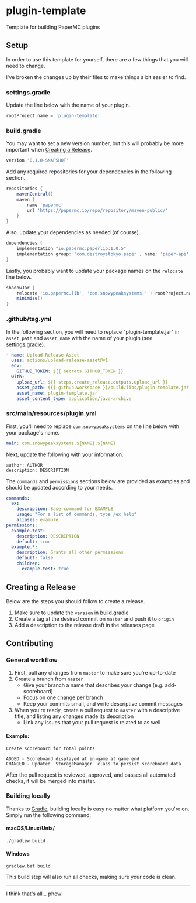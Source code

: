 # plugin-template
Template for building PaperMC plugins

## Setup

In order to use this template for yourself, there are a few things that you will need to change.

I've broken the changes up by their files to make things a bit easier to find.

### settings.gradle

Update the line below with the name of your plugin.

```groovy
rootProject.name = 'plugin-template'
```

### build.gradle

You may want to set a new version number, but this will probably be more important when [Creating a Release](#creating-a-release).

```groovy
version '0.1.0-SNAPSHOT'
```

Add any required repositories for your dependencies in the following section.

```groovy
repositories {
    mavenCentral()
    maven {
        name 'papermc'
        url 'https://papermc.io/repo/repository/maven-public/'
    }
}
```

Also, update your dependencies as needed (of course).

```groovy
dependencies {
    implementation "io.papermc:paperlib:1.0.5"
    implementation group: 'com.destroystokyo.paper', name: 'paper-api', version: '1.16.1-R0.1-SNAPSHOT'
}
```

Lastly, you probably want to update your package names on the `relocate` line below.

```groovy
shadowJar {
    relocate 'io.papermc.lib', 'com.snowypeaksystems.' + rootProject.name + '.paperlib'
    minimize()
}
```

### .github/tag.yml

In the following section, you will need to replace "plugin-template.jar" in `asset_path` and `asset_name` with the name of your plugin (see [settings.gradle](#settingsgradle)).

```yml
- name: Upload Release Asset
  uses: actions/upload-release-asset@v1
  env:
    GITHUB_TOKEN: ${{ secrets.GITHUB_TOKEN }}
  with:
    upload_url: ${{ steps.create_release.outputs.upload_url }}
    asset_path: ${{ github.workspace }}/build/libs/plugin-template.jar
    asset_name: plugin-template.jar
    asset_content_type: application/java-archive
```

### src/main/resources/plugin.yml

First, you'll need to replace `com.snowypeaksystems` on the line below with your package's name.

```yml
main: com.snowypeaksystems.${NAME}.${NAME}
```

Next, update the following with your information.

```
author: AUTHOR
description: DESCRIPTION
```

The `commands` and `permissions` sections below are provided as examples and should be updated according to your needs.

```yml
commands:
  ex:
    description: Base command for EXAMPLE
    usage: "For a list of commands, type /ex help"
    aliases: example
permissions:
  example.test:
    description: DESCRIPTION
    default: true
  example.*:
    description: Grants all other permissions
    default: false
    children:
      example.test: true
```

## Creating a Release

Below are the steps you should follow to create a release.

1. Make sure to update the `version` in [build.gradle](#buildgradle)
2. Create a tag at the desired commit on `master` and push it to `origin`
3. Add a description to the release draft in the releases page

## Contributing

### General workflow

1. First, pull any changes from `master` to make sure you're up-to-date
2. Create a branch from `master`
    * Give your branch a name that describes your change (e.g. add-scoreboard)
    * Focus on one change per branch
    * Keep your commits small, and write descriptive commit messages
3. When you're ready, create a pull request to `master` with a descriptive title, and listing any changes made its description
    * Link any issues that your pull request is related to as well

#### Example:
```
Create scoreboard for total points

ADDED - Scoreboard displayed at in-game at game end  
CHANGED - Updated `StorageManager` class to persist scoreboard data
```

After the pull request is reviewed, approved, and passes all automated checks, it will be merged into master.

### Building locally

Thanks to [Gradle](https://gradle.org/), building locally is easy no matter what platform you're on. Simply run the following command:

#### macOS/Linux/Unix/
`./gradlew build`

#### Windows
`gradlew.bat build`

This build step will also run all checks, making sure your code is clean.

---

I think that's all... phew!
